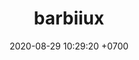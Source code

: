 ---
layout: 
permalink: /team/:title.html
categories: subs
maincover: /assets/avatars/female1.webp
tickets: 9
date: 2020-08-29 10:29:20 +0700
title: barbiiux
vip: /assets/mis/vip.png
sub: /assets/mis/sub.png
gift: /assets/mis/gift.png
founder: #/assets/mis/founder.png
---